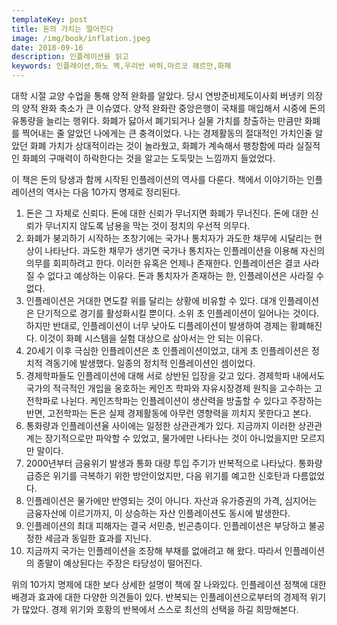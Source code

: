 ```yaml
---
templateKey: post
title: 돈의 가치는 떨어진다
image: /img/book/inflation.jpeg
date: 2018-09-16
description: 인플레이션을 읽고
keywords: 인플레이션,하노 벡,우리반 바허,마르코 헤르만,화폐
---
```

대학 시절 교양 수업을 통해 양적 완화를 알았다. 당시 연방준비제도이사회 버냉키 의장의 양적 완화 축소가 큰 이슈였다. 양적 완화란 중앙은행이 국채를 매입해서 시중에 돈의 유통량을 늘리는 행위다. 화폐가 닳아서 폐기되거나 실물 가치를 창출하는 만큼만 화폐를 찍어내는 줄 알았던 나에게는 큰 충격이었다. 나는 경제활동의 절대적인 가치인줄 알았던 화폐 가치가 상대적이라는 것이 놀라웠고, 화폐가 계속해서 팽창함에 따라 실질적인 화폐의 구매력이 하락한다는 것을 알고는 도둑맞는 느낌까지 들었었다.

이 책은 돈의 탕생과 함께 시작된 인플레이션의 역사를 다룬다. 책에서 이야기하는 인플레이션의 역사는 다음 10가지 명제로 정리된다.

1. 돈은 그 자체로 신뢰다. 돈에 대한 신뢰가 무너지면 화폐가 무너진다. 돈에 대한 신뢰가 무너지지 않도록 남용을 막는 것이 정치의 우선적 의무다.
2. 화폐가 붕괴하기 시작하는 초창기에는 국가나 통치자가 과도한 채무에 시달리는 현상이 나타난다. 과도한 채무가 생기면 국가나 통치자는 인플레이션을 이용해 자신의 의무를 회피하려고 한다. 이러한 유혹은 언제나 존재한다. 인플레이션은 결코 사라질 수 없다고 예상하는 이유다. 돈과 통치자가 존재하는 한, 인플레이션은 사라질 수 없다.
3. 인플레이션은 거대한 면도칼 위를 달리는 상황에 비유할 수 있다. 대개 인플레이션은 단기적으로 경기를 활성화시킬 뿐이다. 소위 초 인플레이션이 일어나는 것이다. 하지만 반대로, 인플레이션이 너무 낮아도 디플레이션이 발생하여 경제는 황폐해진다. 이것이 화폐 시스템을 실험 대상으로 삼아서는 안 되는 이유다.
4. 20세기 이후 극심한 인플레이션은 초 인플레이션이었고, 대게 초 인플레이션은 정치적 격동기에 발생했다. 일종의 정치적 인플레이션인 셈이었다.
5. 경제학파들도 인플레이션에 대해 서로 상반된 입장을 갖고 있다. 경제학파 내에서도 국가의 적극적인 개입을 옹호하는 케인즈 학파와 자유시장경제 원칙을 고수하는 고전학파로 나뉜다. 케인즈학파는 인플레이션이 생산력을 방출할 수 있다고 주장하는 반면, 고전학파는 돈은 실제 경제활동에 아무런 영향력을 끼치지 못한다고 본다.
6. 통화량과 인플레이션율 사이에는 일정한 상관관계가 있다. 지금까지 이러한 상관관계는 장기적으로만 파악할 수 있었고, 물가에만 나타나는 것이 아니었을지만 모르지만 말이다.
7. 2000년부터 금융위기 발생과 통화 대량 투입 주기가 반복적으로 나타났다. 통화량 급증은 위기를 극복하기 위한 방안이었지만, 다음 위기를 예고한 신호탄과 다름없었다.
8. 인플레이션은 물가에만 반영되는 것이 아니다. 자산과 유가증권의 가격, 심지어는 금융자산에 이르기까지, 이 상승하는 자산 인플레이션도 동시에 발생한다.
9. 인플레이션의 최대 피해자는 결국 서민층, 빈곤층이다. 인플레이션은 부당하고 불공정한 세금과 동일한 효과를 지닌다.
10. 지금까지 국가는 인플레이션을 조장해 부채를 없애려고 해 왔다. 따라서 인플레이션의 종말이 예상된다는 주장은 타당성이 떨어진다.

위의 10가지 명제에 대한 보다 상세한 설명이 책에 잘 나와있다. 인플레이션 정책에 대한 배경과 효과에 대한 다양한 의견들이 있다. 반복되는 인플레이션으로부터의 경제적 위기가 많았다. 경제 위기와 호황의 반복에서 스스로 최선의 선택을 하길 희망해본다.